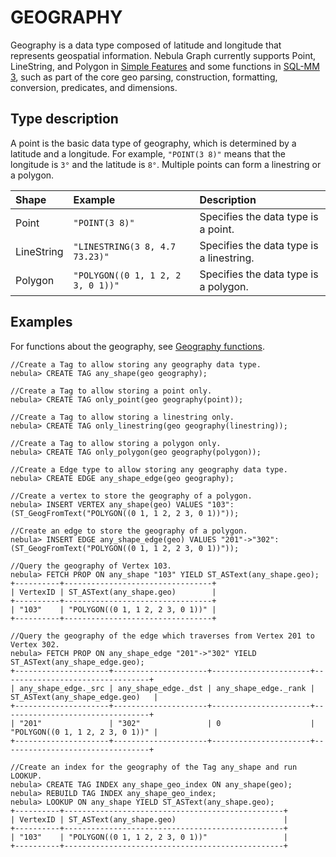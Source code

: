 # GEOGRAPHY

Geography is a data type composed of latitude and longitude that represents geospatial information. Nebula Graph currently supports Point, LineString, and Polygon in [Simple Features](https://en.wikipedia.org/wiki/Simple_Features) and some functions in [SQL-MM 3](https://www.techrepublic.com/index.php/resource-library/whitepapers/sql-mm-spatial-the-standard-to-manage-spatial-data-in-relational-database-systems/), such as part of the core geo parsing, construction, formatting, conversion, predicates, and dimensions.

## Type description

A point is the basic data type of geography, which is determined by a latitude and a longitude. For example, `"POINT(3 8)"` means that the longitude is `3°` and the latitude is `8°`. Multiple points can form a linestring or a polygon.

|Shape|Example|Description|
|:--|:--|:--|
|Point|`"POINT(3 8)"`|Specifies the data type is a point.|
|LineString|`"LINESTRING(3 8, 4.7 73.23)"`|Specifies the data type is a linestring.|
|Polygon|`"POLYGON((0 1, 1 2, 2 3, 0 1))"`|Specifies the data type is a polygon.|

<!--
## Index

When creating an index for the geography type data, you can specify the covering options of the [S2 Cell](https://s2geometry.io/devguide/s2cell_hierarchy).

```ngql
CREATE TAG INDEX <index_name> ON <tag_name>(<geo_prop_name>) s2_min_level = <int>, s2_max_level = <int>, s2_max_cells = <int>;
```
-->

## Examples

For functions about the geography, see [Geography functions](../6.functions-and-expressions/14.geo.md).

```ngql
//Create a Tag to allow storing any geography data type.
nebula> CREATE TAG any_shape(geo geography);

//Create a Tag to allow storing a point only.
nebula> CREATE TAG only_point(geo geography(point));

//Create a Tag to allow storing a linestring only.
nebula> CREATE TAG only_linestring(geo geography(linestring));

//Create a Tag to allow storing a polygon only.
nebula> CREATE TAG only_polygon(geo geography(polygon));

//Create a Edge type to allow storing any geography data type.
nebula> CREATE EDGE any_shape_edge(geo geography);

//Create a vertex to store the geography of a polygon.
nebula> INSERT VERTEX any_shape(geo) VALUES "103":(ST_GeogFromText("POLYGON((0 1, 1 2, 2 3, 0 1))"));

//Create an edge to store the geography of a polygon.
nebula> INSERT EDGE any_shape_edge(geo) VALUES "201"->"302":(ST_GeogFromText("POLYGON((0 1, 1 2, 2 3, 0 1))"));

//Query the geography of Vertex 103.
nebula> FETCH PROP ON any_shape "103" YIELD ST_ASText(any_shape.geo);
+----------+---------------------------------+
| VertexID | ST_ASText(any_shape.geo)        |
+----------+---------------------------------+
| "103"    | "POLYGON((0 1, 1 2, 2 3, 0 1))" |
+----------+---------------------------------+

//Query the geography of the edge which traverses from Vertex 201 to Vertex 302.
nebula> FETCH PROP ON any_shape_edge "201"->"302" YIELD ST_ASText(any_shape_edge.geo);
+---------------------+---------------------+----------------------+---------------------------------+
| any_shape_edge._src | any_shape_edge._dst | any_shape_edge._rank | ST_ASText(any_shape_edge.geo)   |
+---------------------+---------------------+----------------------+---------------------------------+
| "201"               | "302"               | 0                    | "POLYGON((0 1, 1 2, 2 3, 0 1))" |
+---------------------+---------------------+----------------------+---------------------------------+

//Create an index for the geography of the Tag any_shape and run LOOKUP.
nebula> CREATE TAG INDEX any_shape_geo_index ON any_shape(geo);
nebula> REBUILD TAG INDEX any_shape_geo_index;
nebula> LOOKUP ON any_shape YIELD ST_ASText(any_shape.geo);
+----------+-------------------------------------------------+
| VertexID | ST_ASText(any_shape.geo)                        |
+----------+-------------------------------------------------+
| "103"    | "POLYGON((0 1, 1 2, 2 3, 0 1))"                 |
+----------+-------------------------------------------------+
```
